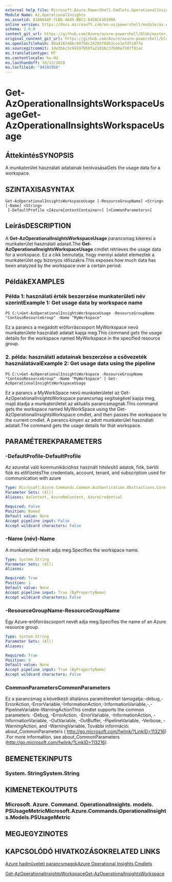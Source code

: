 ```yaml
---
external help file: Microsoft.Azure.PowerShell.Cmdlets.OperationalInsights.dll-Help.xml
Module Name: Az.OperationalInsights
ms.assetid: 818A048F-7CBE-4845-BBC2-6420CE48199A
online version: https://docs.microsoft.com/en-us/powershell/module/az.operationalinsights/get-azoperationalinsightsworkspaceusage
schema: 2.0.0
content_git_url: https://github.com/Azure/azure-powershell/blob/master/src/OperationalInsights/OperationalInsights/help/Get-AzOperationalInsightsWorkspaceUsage.md
original_content_git_url: https://github.com/Azure/azure-powershell/blob/master/src/OperationalInsights/OperationalInsights/help/Get-AzOperationalInsightsWorkspaceUsage.md
ms.openlocfilehash: 88a416f48bc94756c24295f0db3cce1efdfc8ffe
ms.sourcegitcommit: 1de2b6c3c99197958fa2101bc37680e7507f91ac
ms.translationtype: MT
ms.contentlocale: hu-HU
ms.lasthandoff: 10/13/2020
ms.locfileid: "94182956"
---
```

# <span data-ttu-id="e9778-101">Get-AzOperationalInsightsWorkspaceUsage</span><span class="sxs-lookup"><span data-stu-id="e9778-101">Get-AzOperationalInsightsWorkspaceUsage</span></span>

## <span data-ttu-id="e9778-102">Áttekintés</span><span class="sxs-lookup"><span data-stu-id="e9778-102">SYNOPSIS</span></span>
<span data-ttu-id="e9778-103">A munkaterület használati adatainak beolvasása</span><span class="sxs-lookup"><span data-stu-id="e9778-103">Gets the usage data for a workspace.</span></span>

## <span data-ttu-id="e9778-104">SZINTAXISA</span><span class="sxs-lookup"><span data-stu-id="e9778-104">SYNTAX</span></span>

```
Get-AzOperationalInsightsWorkspaceUsage [-ResourceGroupName] <String> [-Name] <String>
 [-DefaultProfile <IAzureContextContainer>] [<CommonParameters>]
```

## <span data-ttu-id="e9778-105">Leírás</span><span class="sxs-lookup"><span data-stu-id="e9778-105">DESCRIPTION</span></span>
<span data-ttu-id="e9778-106">A **Get-AzOperationalInsightsWorkspaceUsage** parancsmag kikeresi a munkaterület használati adatait.</span><span class="sxs-lookup"><span data-stu-id="e9778-106">The **Get-AzOperationalInsightsWorkspaceUsage** cmdlet retrieves the usage data for a workspace.</span></span>
<span data-ttu-id="e9778-107">Ez a cikk bemutatja, hogy mennyi adatot elemeztek a munkaterület egy bizonyos időszakra.</span><span class="sxs-lookup"><span data-stu-id="e9778-107">This exposes how much data has been analyzed by the workspace over a certain period.</span></span>

## <span data-ttu-id="e9778-108">Példák</span><span class="sxs-lookup"><span data-stu-id="e9778-108">EXAMPLES</span></span>

### <span data-ttu-id="e9778-109">Példa 1: használati érték beszerzése munkaterületi név szerint</span><span class="sxs-lookup"><span data-stu-id="e9778-109">Example 1: Get usage data by workspace name</span></span>
```
PS C:\>Get-AzOperationalInsightsWorkspaceUsage -ResourceGroupName "ContosoResourceGroup" -Name "MyWorkspace"
```

<span data-ttu-id="e9778-110">Ez a parancs a megadott erőforráscsoport MyWorkspace nevű munkaterülete használati adatait kapja meg.</span><span class="sxs-lookup"><span data-stu-id="e9778-110">This command gets the usage details for the workspace named MyWorkspace in the specified resource group.</span></span>

### <span data-ttu-id="e9778-111">2. példa: használati adatainak beszerzése a csővezeték használatával</span><span class="sxs-lookup"><span data-stu-id="e9778-111">Example 2: Get usage data using the pipeline</span></span>
```
PS C:\>Get-AzOperationalInsightsWorkspace -ResourceGroupName "ContosoResourceGroup" -Name "MyWorkspace" | Get-AzOperationalInsightsWorkspaceUsage
```

<span data-ttu-id="e9778-112">Ez a parancs a MyWorkSpace nevű munkaterületet az Get-AzOperationalInsightsWorkspace parancsmag segítségével kapja meg, majd átadja a munkaterületet az aktuális parancsmagnak.</span><span class="sxs-lookup"><span data-stu-id="e9778-112">This command gets the workspace named MyWorkSpace using the Get-AzOperationalInsightsWorkspace cmdlet, and then passes the workspace to the current cmdlet.</span></span>
<span data-ttu-id="e9778-113">A parancs kinyeri az adott munkaterület használati adatait.</span><span class="sxs-lookup"><span data-stu-id="e9778-113">The command gets the usage details for that workspace.</span></span>

## <span data-ttu-id="e9778-114">PARAMÉTEREK</span><span class="sxs-lookup"><span data-stu-id="e9778-114">PARAMETERS</span></span>

### <span data-ttu-id="e9778-115">-DefaultProfile</span><span class="sxs-lookup"><span data-stu-id="e9778-115">-DefaultProfile</span></span>
<span data-ttu-id="e9778-116">Az azuretal való kommunikációhoz használt hitelesítő adatok, fiók, bérlői fiók és előfizetés</span><span class="sxs-lookup"><span data-stu-id="e9778-116">The credentials, account, tenant, and subscription used for communication with azure</span></span>

```yaml
Type: Microsoft.Azure.Commands.Common.Authentication.Abstractions.Core.IAzureContextContainer
Parameter Sets: (All)
Aliases: AzContext, AzureRmContext, AzureCredential

Required: False
Position: Named
Default value: None
Accept pipeline input: False
Accept wildcard characters: False
```

### <span data-ttu-id="e9778-117">-Name (név)</span><span class="sxs-lookup"><span data-stu-id="e9778-117">-Name</span></span>
<span data-ttu-id="e9778-118">A munkaterület nevét adja meg.</span><span class="sxs-lookup"><span data-stu-id="e9778-118">Specifies the workspace name.</span></span>

```yaml
Type: System.String
Parameter Sets: (All)
Aliases:

Required: True
Position: 1
Default value: None
Accept pipeline input: True (ByPropertyName)
Accept wildcard characters: False
```

### <span data-ttu-id="e9778-119">-ResourceGroupName</span><span class="sxs-lookup"><span data-stu-id="e9778-119">-ResourceGroupName</span></span>
<span data-ttu-id="e9778-120">Egy Azure-erőforráscsoport nevét adja meg.</span><span class="sxs-lookup"><span data-stu-id="e9778-120">Specifies the name of an Azure resource group.</span></span>

```yaml
Type: System.String
Parameter Sets: (All)
Aliases:

Required: True
Position: 0
Default value: None
Accept pipeline input: True (ByPropertyName)
Accept wildcard characters: False
```

### <span data-ttu-id="e9778-121">CommonParameters</span><span class="sxs-lookup"><span data-stu-id="e9778-121">CommonParameters</span></span>
<span data-ttu-id="e9778-122">Ez a parancsmag a következő általános paramétereket támogatja:-debug,-ErrorAction,-ErrorVariable,-InformationAction,-InformationVariable,-,-PipelineVariable-WarningAction</span><span class="sxs-lookup"><span data-stu-id="e9778-122">This cmdlet supports the common parameters: -Debug, -ErrorAction, -ErrorVariable, -InformationAction, -InformationVariable, -OutVariable, -OutBuffer, -PipelineVariable, -Verbose, -WarningAction, and -WarningVariable.</span></span> <span data-ttu-id="e9778-123">További információ: about_CommonParameters ( http://go.microsoft.com/fwlink/?LinkID=113216) .</span><span class="sxs-lookup"><span data-stu-id="e9778-123">For more information, see about_CommonParameters (http://go.microsoft.com/fwlink/?LinkID=113216).</span></span>

## <span data-ttu-id="e9778-124">BEMENETEK</span><span class="sxs-lookup"><span data-stu-id="e9778-124">INPUTS</span></span>

### <span data-ttu-id="e9778-125">System. String</span><span class="sxs-lookup"><span data-stu-id="e9778-125">System.String</span></span>

## <span data-ttu-id="e9778-126">KIMENETEK</span><span class="sxs-lookup"><span data-stu-id="e9778-126">OUTPUTS</span></span>

### <span data-ttu-id="e9778-127">Microsoft. Azure. Command. OperationalInsights. models. PSUsageMetric</span><span class="sxs-lookup"><span data-stu-id="e9778-127">Microsoft.Azure.Commands.OperationalInsights.Models.PSUsageMetric</span></span>

## <span data-ttu-id="e9778-128">MEGJEGYZI</span><span class="sxs-lookup"><span data-stu-id="e9778-128">NOTES</span></span>

## <span data-ttu-id="e9778-129">KAPCSOLÓDÓ HIVATKOZÁSOK</span><span class="sxs-lookup"><span data-stu-id="e9778-129">RELATED LINKS</span></span>

[<span data-ttu-id="e9778-130">Azure hadműveleti parancsmagok</span><span class="sxs-lookup"><span data-stu-id="e9778-130">Azure Operational Insights Cmdlets</span></span>](./Az.OperationalInsights.md)

[<span data-ttu-id="e9778-131">Get-AzOperationalInsightsWorkspace</span><span class="sxs-lookup"><span data-stu-id="e9778-131">Get-AzOperationalInsightsWorkspace</span></span>](./Get-AzOperationalInsightsWorkspace.md)


